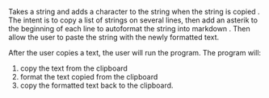 Takes a string and adds a character to the string when the string is copied
. The intent is to copy a list of strings on several lines, then add an
 asterik to the beginning of each line to autoformat the string into markdown
 . Then allow the user to paste the string with the newly formatted text. 
 
 After the user copies a text, the user will run the program. The program will:
 1. copy the text from the clipboard
 2. format the text copied from the clipboard
 3. copy the formatted text back to the clipboard. 